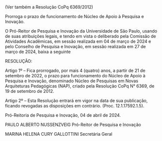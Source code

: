 (Ver também a Resolução CoPq 6369/2012)

Prorroga o prazo de funcionamento de Núcleo de Apoio à Pesquisa e Inovação.

O Pró-Reitor de Pesquisa e Inovação da Universidade de São Paulo, usando de suas atribuições legais, e tendo em vista o deliberado pela Comissão de Atividades Acadêmicas, em sessão realizada em 04 de março de 2024 e pelo Conselho de Pesquisa e Inovação, em sessão realizada em 27 de março de 2024, baixa a seguinte

RESOLUÇÃO:

Artigo 1º – Fica prorrogado, por mais 4 (quatro) anos, a partir de 21 de setembro de 2022, o prazo para funcionamento do Núcleo de Apoio à Pesquisa e Inovação, denominado Núcleo de Pesquisas em Novas Arquiteturas Pedagógicas (NAP), criado pela Resolução CoPq N° 6369, de 19 de setembro de 2012.

Artigo 2º – Esta Resolução entrará em vigor na data de sua publicação, ficando revogadas as disposições em contrário. (Proc. 12.1.17592.1.5).

Pró-Reitoria de Pesquisa e Inovação, 04 de abril de 2024.

PAULO ALBERTO NUSSENZVEIG
Pró-Reitor de Pesquisa e Inovação

MARINA HELENA CURY GALLOTTINI
Secretária Geral